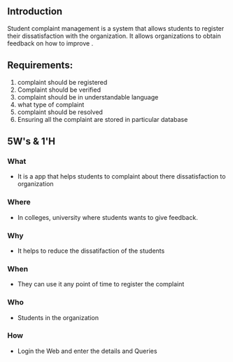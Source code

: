 
## Introduction
Student complaint management is a system that allows students to register their dissatisfaction with the organization. It allows organizations to obtain feedback on how to improve .

## Requirements:
1. complaint should be registered
2. Complaint should be verified
3. complaint should be in understandable language
4. what type of complaint
5. complaint should be resolved
6. Ensuring all the complaint are stored in particular database

## 5W's & 1'H 
### What
* It is a app that helps students to complaint about there dissatisfaction to organization

### Where
* In colleges, university where students wants to give feedback.
### Why
* It helps to reduce the dissatifaction of the students

### When 
* They can use it any point of time to register the complaint

### Who 
* Students in the organization

### How
* Login the Web and enter the details and Queries




